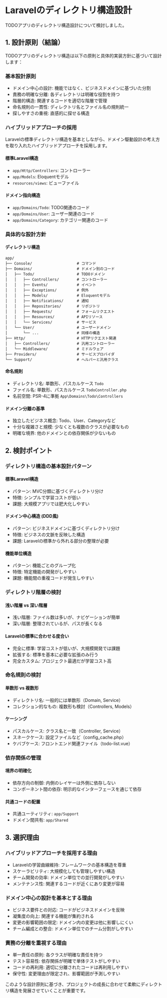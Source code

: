 # Laravelのディレクトリ構造設計

TODOアプリのディレクトリ構造設計について検討しました。

## 1. 設計原則（結論）

TODOアプリのディレクトリ構造は以下の原則と具体的実装方針に基づいて設計します：

### 基本設計原則
- ドメイン中心の設計: 機能ではなく、ビジネスドメインに基づいた分割
- 責務の明確な分離: 各ディレクトリは明確な役割を持つ
- 階層的構造: 関連するコードを適切な階層で管理
- 命名規則の一貫性: ディレクトリ名とファイル名の規則統一
- 探しやすさの重視: 直感的に探せる構造

### ハイブリッドアプローチの採用

Laravelの標準ディレクトリ構造を基本としながら、ドメイン駆動設計の考え方を取り入れたハイブリッドアプローチを採用します。

#### 標準Laravel構造
- `app/Http/Controllers`: コントローラー
- `app/Models`: Eloquentモデル
- `resources/views`: ビューファイル

#### ドメイン指向構造
- `app/Domains/Todo`: TODO関連のコード
- `app/Domains/User`: ユーザー関連のコード
- `app/Domains/Category`: カテゴリー関連のコード

### 具体的な設計方針

#### ディレクトリ構造
```
app/
├── Console/                    # コマンド
├── Domains/                    # ドメイン別のコード
│   ├── Todo/                   # TODOドメイン
│   │   ├── Controllers/        # コントローラー
│   │   ├── Events/             # イベント
│   │   ├── Exceptions/         # 例外
│   │   ├── Models/             # Eloquentモデル
│   │   ├── Notifications/      # 通知
│   │   ├── Repositories/       # リポジトリ
│   │   ├── Requests/           # フォームリクエスト
│   │   ├── Resources/          # APIリソース
│   │   └── Services/           # サービス
│   └── User/                   # ユーザードメイン
│       └── ...                 # 同様の構造
├── Http/                       # HTTPリクエスト関連
│   ├── Controllers/            # 汎用コントローラー
│   └── Middleware/             # ミドルウェア
├── Providers/                  # サービスプロバイダ
└── Support/                    # ヘルパーと汎用クラス
```

#### 命名規則
- ディレクトリ名: 単数形、パスカルケース `Todo`
- ファイル名: 単数形、パスカルケース `TodoController.php`
- 名前空間: PSR-4に準拠 `App\Domains\Todo\Controllers`

#### ドメイン分離の基準
- 独立したビジネス概念: Todo、User、Categoryなど
- 十分な複雑さと規模: 少なくとも複数のクラスが必要なもの
- 明確な境界: 他のドメインとの依存関係が少ないもの

## 2. 検討ポイント

### ディレクトリ構造の基本設計パターン

#### 標準Laravel構造
- パターン: MVC分類に基づくディレクトリ分け
- 特徴: シンプルで学習コストが低い
- 課題: 大規模アプリでは肥大化しやすい

#### ドメイン中心構造 (DDD風)
- パターン: ビジネスドメインに基づくディレクトリ分け
- 特徴: ビジネスの文脈を反映した構造
- 課題: Laravelの標準から外れる部分の整理が必要

#### 機能単位構造
- パターン: 機能ごとのグループ化
- 特徴: 特定機能の開発がしやすい
- 課題: 機能間の重複コードが発生しやすい

### ディレクトリ階層の検討

#### 浅い階層 vs 深い階層
- 浅い階層: ファイル数は多いが、ナビゲーションが簡単
- 深い階層: 整理されているが、パスが長くなる

#### Laravelの標準に合わせる度合い
- 完全に標準: 学習コストが低いが、大規模開発では課題
- 拡張する: 標準を基本に必要な拡張のみ行う
- 完全カスタム: プロジェクト最適だが学習コスト高

### 命名規則の検討

#### 単数形 vs 複数形
- ディレクトリ名: 一般的には単数形（Domain, Service）
- コレクション的なもの: 複数形も検討（Controllers, Models）

#### ケーシング
- パスカルケース: クラス名と一致（Controller, Service）
- スネークケース: 設定ファイルなど（config_cache.php）
- ケバブケース: フロントエンド関連ファイル（todo-list.vue）

### 依存関係の管理

#### 境界の明確化
- 依存方向の制御: 内側のレイヤーは外側に依存しない
- コンポーネント間の依存: 明示的なインターフェースを通じて依存

#### 共通コードの配置
- 共通ユーティリティ: `app/Support`
- ドメイン間共有: `app/Shared`

## 3. 選択理由

### ハイブリッドアプローチを採用する理由
- Laravelの学習曲線維持: フレームワークの基本構造を尊重
- スケーラビリティ: 大規模化しても管理しやすい構造
- チーム開発の効率: ドメイン単位での並行開発がしやすい
- メンテナンス性: 関連するコードが近くにあり変更が容易

### ドメイン中心の設計を基本とする理由
- ビジネス要件との対応: コードがビジネスドメインを反映
- 凝集度の向上: 関連する機能が集約される
- 変更の影響範囲の限定: ドメイン内の変更は他に影響しにくい
- チーム編成との整合: ドメイン単位でのチーム分割がしやすい

### 責務の分離を重視する理由
- 単一責任の原則: 各クラスが明確な責任を持つ
- テスト容易性: 依存関係が明確で単体テストがしやすい
- コードの再利用: 適切に分離されたコードは再利用しやすい
- 保守性: 変更理由が限定され、影響範囲が予測しやすい

このような設計原則に基づき、プロジェクトの成長に合わせて柔軟にディレクトリ構造を発展させていくことが重要です。 